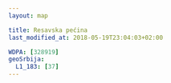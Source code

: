 ```yaml
---
layout: map

title: Resavska pećina
last_modified_at: 2018-05-19T23:04:03+02:00

WDPA: [328919]
geoSrbija:
  L1_183: [37]
---
```

